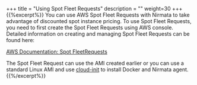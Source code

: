 +++
title = "Using Spot Fleet Requests"
description = ""
weight=30
+++
{{%excerpt%}}
You can use AWS Spot Fleet Requests with Nirmata to take advantage of
discounted spot instance pricing. To use Spot Fleet Requests, you need
to first create the Spot Fleet Requests using AWS console. Detailed
information on creating and managing Spot Fleet Requests can be found
here:

[AWS Documentation: Spot FleetRequests](http://docs.aws.amazon.com/AWSEC2/latest/UserGuide/spot-fleet-requests.html)

The Spot Fleet Request can use the AMI created earlier or you can use a
standard Linux AMI and use [cloud-init](/hostgroups/#nirmata-agent-setup) to
install Docker and Nirmata agent.
{{%/excerpt%}}

